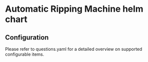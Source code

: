 # Automatic Ripping Machine helm chart

## Configuration

Please refer to questions.yaml for a detailed overview on supported configurable items.
